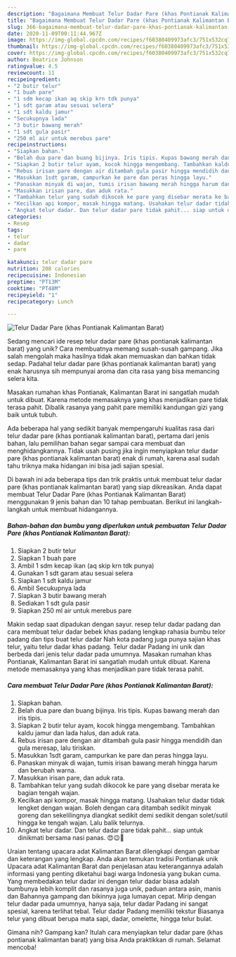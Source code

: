 ```yaml
---
description: "Bagaimana Membuat Telur Dadar Pare (khas Pontianak Kalimantan Barat) Anti Gagal"
title: "Bagaimana Membuat Telur Dadar Pare (khas Pontianak Kalimantan Barat) Anti Gagal"
slug: 366-bagaimana-membuat-telur-dadar-pare-khas-pontianak-kalimantan-barat-anti-gagal
date: 2020-11-09T00:11:44.967Z
image: https://img-global.cpcdn.com/recipes/f60380409973afc3/751x532cq70/telur-dadar-pare-khas-pontianak-kalimantan-barat-foto-resep-utama.jpg
thumbnail: https://img-global.cpcdn.com/recipes/f60380409973afc3/751x532cq70/telur-dadar-pare-khas-pontianak-kalimantan-barat-foto-resep-utama.jpg
cover: https://img-global.cpcdn.com/recipes/f60380409973afc3/751x532cq70/telur-dadar-pare-khas-pontianak-kalimantan-barat-foto-resep-utama.jpg
author: Beatrice Johnson
ratingvalue: 4.5
reviewcount: 11
recipeingredient:
- "2 butir telur"
- "1 buah pare"
- "1 sdm kecap ikan aq skip krn tdk punya"
- "1 sdt garam atau sesuai selera"
- "1 sdt kaldu jamur"
- "Secukupnya lada"
- "3 butir bawang merah"
- "1 sdt gula pasir"
- "250 ml air untuk merebus pare"
recipeinstructions:
- "Siapkan bahan."
- "Belah dua pare dan buang bijinya. Iris tipis. Kupas bawang merah dan iris tipis."
- "Siapkan 2 butir telur ayam, kocok hingga mengembang. Tambahkan kaldu jamur dan lada halus, dan aduk rata."
- "Rebus irisan pare dengan air ditambah gula pasir hingga mendidih dan gula meresap, lalu tiriskan."
- "Masukkan 1sdt garam, campurkan ke pare dan peras hingga layu."
- "Panaskan minyak di wajan, tumis irisan bawang merah hingga harum dan berubah warna."
- "Masukkan irisan pare, dan aduk rata."
- "Tambahkan telur yang sudah dikocok ke pare yang disebar merata ke bagian tengah wajan."
- "Kecilkan api kompor, masak hingga matang. Usahakan telur dadar tidak lengket dengan wajan. Boleh dengan cara ditambah sedikit minyak goreng dan sekelilingnya diangkat sedikit demi sedikit dengan solet/sutil hingga ke tengah wajan. Lalu balik telurnya."
- "Angkat telur dadar. Dan telur dadar pare tidak pahit... siap untuk dinikmati bersama nasi panas. 😍😉💖"
categories:
- Resep
tags:
- telur
- dadar
- pare

katakunci: telur dadar pare 
nutrition: 208 calories
recipecuisine: Indonesian
preptime: "PT13M"
cooktime: "PT48M"
recipeyield: "1"
recipecategory: Lunch

---
```



![Telur Dadar Pare (khas Pontianak Kalimantan Barat)](https://img-global.cpcdn.com/recipes/f60380409973afc3/751x532cq70/telur-dadar-pare-khas-pontianak-kalimantan-barat-foto-resep-utama.jpg)

Sedang mencari ide resep telur dadar pare (khas pontianak kalimantan barat) yang unik? Cara membuatnya memang susah-susah gampang. Jika salah mengolah maka hasilnya tidak akan memuaskan dan bahkan tidak sedap. Padahal telur dadar pare (khas pontianak kalimantan barat) yang enak harusnya sih mempunyai aroma dan cita rasa yang bisa memancing selera kita.

Masakan rumahan khas Pontianak, Kalimantan Barat ini sangatlah mudah untuk dibuat. Karena metode memasaknya yang khas menjadikan pare tidak terasa pahit. Dibalik rasanya yang pahit pare memiliki kandungan gizi yang baik untuk tubuh.

Ada beberapa hal yang sedikit banyak mempengaruhi kualitas rasa dari telur dadar pare (khas pontianak kalimantan barat), pertama dari jenis bahan, lalu pemilihan bahan segar sampai cara membuat dan menghidangkannya. Tidak usah pusing jika ingin menyiapkan telur dadar pare (khas pontianak kalimantan barat) enak di rumah, karena asal sudah tahu triknya maka hidangan ini bisa jadi sajian spesial.


Di bawah ini ada beberapa tips dan trik praktis untuk membuat telur dadar pare (khas pontianak kalimantan barat) yang siap dikreasikan. Anda dapat membuat Telur Dadar Pare (khas Pontianak Kalimantan Barat) menggunakan 9 jenis bahan dan 10 tahap pembuatan. Berikut ini langkah-langkah untuk membuat hidangannya.

<!--inarticleads1-->

##### Bahan-bahan dan bumbu yang diperlukan untuk pembuatan Telur Dadar Pare (khas Pontianak Kalimantan Barat):

1. Siapkan 2 butir telur
1. Siapkan 1 buah pare
1. Ambil 1 sdm kecap ikan (aq skip krn tdk punya)
1. Gunakan 1 sdt garam atau sesuai selera
1. Siapkan 1 sdt kaldu jamur
1. Ambil Secukupnya lada
1. Siapkan 3 butir bawang merah
1. Sediakan 1 sdt gula pasir
1. Siapkan 250 ml air untuk merebus pare


Makin sedap saat dipadukan dengan sayur. resep telur dadar padang dan cara membuat telur dadar bebek khas padang lengkap rahasia bumbu telor padang dan tips buat telur dadar Nah kota padang juga punya sajian khas telur, yaitu telur dadar khas padang. Telur dadar Padang ini unik dan berbeda dari jenis telur dadar pada umumnya. Masakan rumahan khas Pontianak, Kalimantan Barat ini sangatlah mudah untuk dibuat. Karena metode memasaknya yang khas menjadikan pare tidak terasa pahit. 

<!--inarticleads2-->

##### Cara membuat Telur Dadar Pare (khas Pontianak Kalimantan Barat):

1. Siapkan bahan.
1. Belah dua pare dan buang bijinya. Iris tipis. Kupas bawang merah dan iris tipis.
1. Siapkan 2 butir telur ayam, kocok hingga mengembang. Tambahkan kaldu jamur dan lada halus, dan aduk rata.
1. Rebus irisan pare dengan air ditambah gula pasir hingga mendidih dan gula meresap, lalu tiriskan.
1. Masukkan 1sdt garam, campurkan ke pare dan peras hingga layu.
1. Panaskan minyak di wajan, tumis irisan bawang merah hingga harum dan berubah warna.
1. Masukkan irisan pare, dan aduk rata.
1. Tambahkan telur yang sudah dikocok ke pare yang disebar merata ke bagian tengah wajan.
1. Kecilkan api kompor, masak hingga matang. Usahakan telur dadar tidak lengket dengan wajan. Boleh dengan cara ditambah sedikit minyak goreng dan sekelilingnya diangkat sedikit demi sedikit dengan solet/sutil hingga ke tengah wajan. Lalu balik telurnya.
1. Angkat telur dadar. Dan telur dadar pare tidak pahit... siap untuk dinikmati bersama nasi panas. 😍😉💖


Uraian tentang upacara adat Kalimantan Barat dilengkapi dengan gambar dan keterangan yang lengkap. Anda akan temukan tradisi Pontianak unik Upacara adat Kalimantan Barat dan penjelasan atau keterangannya adalah informasi yang penting diketahui bagi warga Indonesia yang bukan cuma. Yang membedakan telur dadar ini dengan telur dadar biasa adalah bumbunya lebih komplit dan rasanya juga unik, paduan antara asin, manis dan Bahannya gampang dan bikinnya juga lumayan cepat. Mirip dengan telur dadar pada umumnya, hanya saja, telur dadar Padang ini sangat spesial, karena terlihat tebal. Telur dadar Padang memiliki tekstur Biasanya telur yang dibuat berupa mata sapi, dadar, omelette, hingga telur bulat. 

Gimana nih? Gampang kan? Itulah cara menyiapkan telur dadar pare (khas pontianak kalimantan barat) yang bisa Anda praktikkan di rumah. Selamat mencoba!
